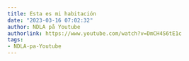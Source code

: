 ```yaml
---
title: Esta es mi habitación
date: "2023-03-16 07:02:32"
author: NDLA på Youtube
authorlink: https://www.youtube.com/watch?v=DmCH4S6tE1c
tags:
- NDLA-pa-Youtube
---
```

